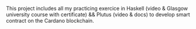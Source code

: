 This project includes all my practicing exercice in Haskell (video & Glasgow university course with certificate) && Plutus (video & docs) to develop smart contract on the Cardano blockchain.


